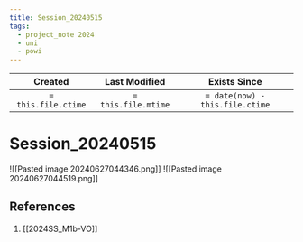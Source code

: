 ```yaml
---
title: Session_20240515
tags:
  - project_note 2024
  - uni
  - powi
---
```

|     Created      |  Last Modified   |       Exists Since        |
|:----------------:|:----------------:|:----------------:|
| `= this.file.ctime` | `= this.file.mtime` | `= date(now) - this.file.ctime`|

# Session_20240515
![[Pasted image 20240627044346.png]]
![[Pasted image 20240627044519.png]]
## References
1. [[2024SS_M1b-VO]]